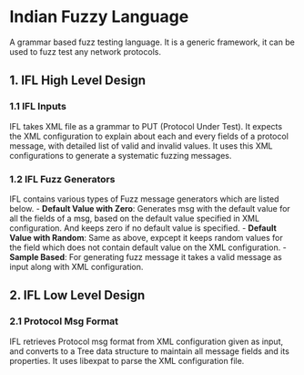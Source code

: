 # Indian Fuzzy Language
A grammar based fuzz testing language. It is a generic framework, it can be used to fuzz test any
network protocols.

## 1. IFL High Level Design

### 1.1 IFL Inputs
IFL takes XML file as a grammar to PUT (Protocol Under Test). It expects the XML configuration
to explain about each and every fields of a protocol message, with detailed list of valid and
invalid values. It uses this XML configurations to generate a systematic fuzzing messages.

### 1.2 IFL Fuzz Generators
IFL contains various types of Fuzz message generators which are listed below.
    - **Default Value with Zero**: Generates msg with the default value for all the fields of a msg,
    based on the default value specified in XML configuration. And keeps zero if no default value is
    specified.
    - **Default Value with Random**: Same as above, expcept it keeps random values for the field
    which does not contain default value on the XML configuration.
    - **Sample Based**: For generating fuzz message it takes a valid message as input along with
    XML configuration.

## 2. IFL Low Level Design

### 2.1 Protocol Msg Format
IFL retrieves Protocol msg format from XML configuration given as input, and converts to a Tree
data structure to maintain all message fields and its properties. It uses libexpat to parse the XML
configuration file.
